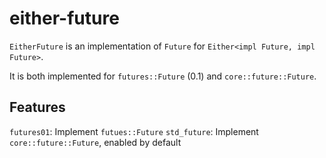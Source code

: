 either-future
=============

`EitherFuture` is an implementation of `Future` for `Either<impl Future, impl Future>`.

It is both implemented for `futures::Future` (0.1) and `core::future::Future`.

## Features
`futures01`: Implement `futues::Future`
`std_future`: Implement `core::future::Future`, enabled by default
